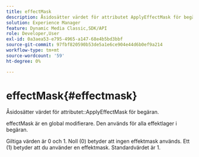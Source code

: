 ```yaml
---
title: effectMask
description: Åsidosätter värdet för attributet ApplyEffectMask för begäran.
solution: Experience Manager
feature: Dynamic Media Classic,SDK/API
role: Developer,User
exl-id: 0a3aea53-e795-4965-a147-68e4b5bd3bbf
source-git-commit: 97fbf820590b53de5a1e6ce904e44d6b0ef9a214
workflow-type: tm+mt
source-wordcount: '59'
ht-degree: 0%

---
```


# effectMask{#effectmask}

Åsidosätter värdet för attributet::ApplyEffectMask för begäran.

effectMask är en global modifierare. Den används för alla effektlager i begäran.

Giltiga värden är 0 och 1. Noll (0) betyder att ingen effektmask används. Ett (1) betyder att du använder en effektmask. Standardvärdet är 1.
